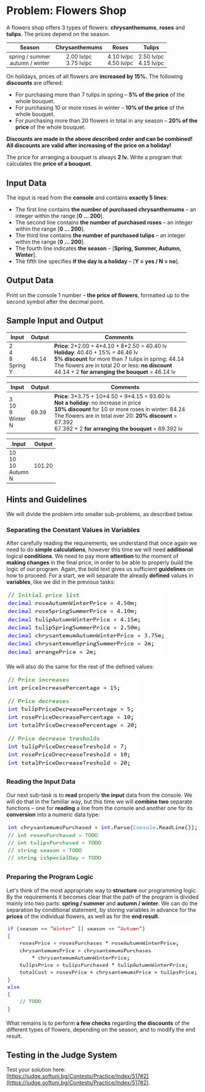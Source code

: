 # Problem: Flowers Shop

A flowers shop offers 3 types of flowers: **chrysanthemums**, **roses** and **tulips**. The prices depend on the season.

|Season|Chrysanthemums|Roses|Tulips|
|:---:|:---:|:---:|:---:|
|spring / summer<br>autumn / winter|2.00 lv/pc<br>3.75 lv/pc|4.10 lv/pc<br>4.50 lv/pc|2.50 lv/pc<br>4.15 lv/pc|

On holidays, prices of all flowers are **increased by 15%.** The following **discounts** are offered:
* For purchasing more than 7 tulips in spring – **5% of the price** of the whole bouquet.
* For purchasing 10 or more roses in winter – **10% of the price** of the whole bouquet.
* For purchasing more than 20 flowers in total in any season – **20% of the price** of the whole bouquet.

**Discounts are made in the above described order and can be combined! All discounts are valid after increasing of the price on a holiday!**

The price for arranging a bouquet is always **2 lv.** Write a program that calculates the **price of a bouquet**.

## Input Data

The input is read from the **console** and contains **exactly 5 lines**:
 * The first line contains **the number of purchased chrysanthemums** – an integer within the range [**0 … 200**].
 * The second line contains **the number of purchased roses** – an integer within the range [**0 … 200**].
 * The third line contains **the number of purchased tulips** – an integer within the range [**0 … 200**].
 * The fourth line indicates **the season** – [**Spring, Summer, Autumn, Winter**].
 * The fifth line specifies **if the day is a holiday** – [**Y = yes / N = no**].

## Output Data

Print on the console 1 number – **the price of flowers**, formatted up to the second symbol after the decimal point.

## Sample Input and Output

| Input | Output | Comments |
| --- | --- | --- |
|2<br>4<br>8<br>Spring<br>Y<br>|46.14|**Price**: 2\*2.00 + 4\*4.10 + 8\*2.50 = 40.40 lv<br>**Holiday**: 40.40 + 15% = 46.46 lv<br>**5% discount** for more than 7 tulips in spring: 44.14<br>The flowers are in total 20 or less: **no discount**<br>44.14 + 2 **for arranging the bouquet** = 46.14 lv|

| Input | Output | Comments |
| --- | --- | --- |
|3<br>10<br>9<br>Winter<br>N<br>|69.39|**Price**: 3\*3.75 + 10\*4.50 + 9\*4.15 = 93.60 lv<br>**Not a holiday**: no increase in price<br>**10% discount** for 10 or more roses in winter: 84.24<br>The flowers are in total over 20: **20% discount** = 67.392<br>67.392 + 2 **for arranging the bouquet** = 69.392 lv|

| Input | Output |
| --- | --- |
|10<br>10<br>10<br>Autumn<br>N|101.20|

## Hints and Guidelines

We will divide the problem into smaller sub-problems, as described below.

### Separating the Constant Values in Variables

After carefully reading the requirements, we understand that once again we need to do **simple calculations**, however this time we will need **additional** logical **conditions**. We need to pay more **attention** to the moment of **making changes** in the final price, in order to be able to properly build the logic of our program. Again, the bold text gives us sufficient **guidelines** on how to proceed. For a start, we will separate the already **defined** values in **variables**, like we did in the previous tasks:

![](/assets/chapter-8-2-images/03.Flowers-01.png)

We will also do the same for the rest of the defined values:

![](/assets/chapter-8-2-images/03.Flowers-02.png)

### Reading the Input Data

Our next sub-task is to **read** properly **the input** data from the console. We will do that in the familiar way, but this time we will **combine two** separate functions – one for **reading** a line from the console and another one for its **conversion** into a numeric data type:

![](/assets/chapter-8-2-images/03.Flowers-03.png)

### Preparing the Program Logic

Let's think of the most appropriate way to **structure** our programming logic. By the requirements it becomes clear that the path of the program is divided mainly into two parts: **spring / summer** and **autumn / winter**. We can do the separation by conditional statement, by storing variables in advance for the **prices** of the individual flowers, as well as for the **end result**.

![](/assets/chapter-8-2-images/03.Flowers-04.png)

What remains is to perform **a few checks** regarding **the discounts** of the different types of flowers, depending on the season, and to modify the end result. 

## Testing in the Judge System

Test your solution here: [https://judge.softuni.bg/Contests/Practice/Index/517#2](https://judge.softuni.bg/Contests/Practice/Index/517#2).
